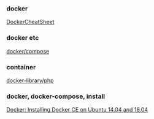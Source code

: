 ### docker

[DockerCheatSheet](https://github.com/eon01/DockerCheatSheet)


### docker etc

[docker/compose](https://github.com/docker/compose)


### container

[docker-library/php](https://github.com/docker-library/php)


### docker, docker-compose, install

[Docker: Installing Docker CE on Ubuntu 14.04 and 16.04](https://fabianlee.org/2017/03/07/docker-installing-docker-ce-on-ubuntu-14-04-and-16-04/)
